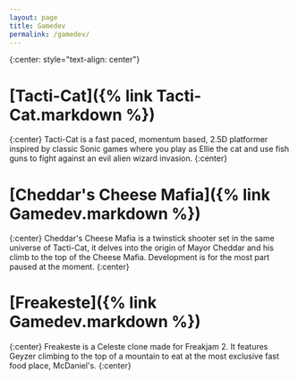 ```yaml
---
layout: page
title: Gamedev
permalink: /gamedev/
---
```


{:center: style="text-align: center"}

# [Tacti-Cat]({% link Tacti-Cat.markdown %})
{:center}
Tacti-Cat is a fast paced, momentum based, 2.5D platformer inspired by classic Sonic games where you play as Ellie the cat and use fish guns to fight against an evil alien wizard invasion.
{:center}
<br />

# [Cheddar's Cheese Mafia]({% link Gamedev.markdown %})
{:center}
Cheddar's Cheese Mafia is a twinstick shooter set in the same universe of Tacti-Cat, it delves into the origin of Mayor Cheddar and his climb to the top of the Cheese Mafia. Development is for the most part paused at the moment.
{:center}
<br />

# [Freakeste]({% link Gamedev.markdown %})
{:center}
Freakeste is a Celeste clone made for Freakjam 2. It features Geyzer climbing to the top of a mountain to eat at the most exclusive fast food place, McDaniel's.
{:center}
